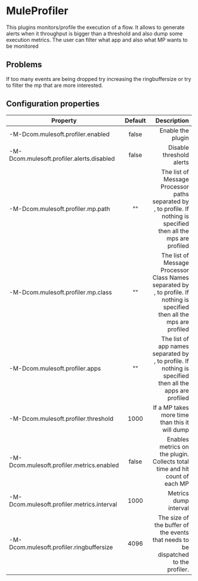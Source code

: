 # MuleProfiler

This plugins monitors/profile the execution of a flow. It allows to generate alerts when it throughput is bigger than a threshold and also dump some execution metrics.
The user can filter what app and also what MP wants to be monitored

## Problems

If too many events are being dropped try increasing the ringbuffersize or try to filter the mp that are more interested.

## Configuration properties
 
  | Property                          | Default       | Description  |
  | --------------------------        |:-------------:| -----:|
  | -M-Dcom.mulesoft.profiler.enabled | false         | Enable the plugin |
  | -M-Dcom.mulesoft.profiler.alerts.disabled | false         | Disable threshold alerts |
  | -M-Dcom.mulesoft.profiler.mp.path     | "" | The list of Message Processor paths separated by , to profile. If nothing is specified then all the mps are profiled |
  | -M-Dcom.mulesoft.profiler.mp.class     | "" | The list of Message Processor Class Names separated by , to profile. If nothing is specified then all the mps are profiled |
  | -M-Dcom.mulesoft.profiler.apps     | "" | The list of app names separated by , to profile. If nothing is specified then all the apps are profiled |
  | -M-Dcom.mulesoft.profiler.threshold | 1000 | If a MP takes more time than this it will dump |
  | -M-Dcom.mulesoft.profiler.metrics.enabled | false | Enables metrics on the plugin. Collects total time and hit count of each MP |
  | -M-Dcom.mulesoft.profiler.metrics.interval | 1000 | Metrics dump interval |
  | -M-Dcom.mulesoft.profiler.ringbuffersize | 4096 | The size of the buffer of the events that needs to be dispatched to the profiler.  |
